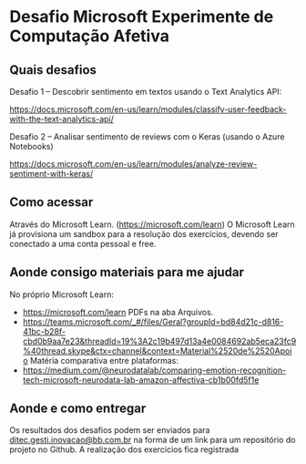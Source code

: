 # Desafio Microsoft Experimente de Computação Afetiva

## Quais desafios
Desafio 1 – Descobrir sentimento em textos usando o Text Analytics API:

https://docs.microsoft.com/en-us/learn/modules/classify-user-feedback-with-the-text-analytics-api/

 

Desafio 2 – Analisar sentimento de reviews com o Keras (usando o Azure Notebooks)

https://docs.microsoft.com/en-us/learn/modules/analyze-review-sentiment-with-keras/

## Como acessar
Através do Microsoft Learn. (https://microsoft.com/learn)
O Microsoft Learn já provisiona um sandbox para a resolução dos exercícios, devendo ser conectado a uma conta pessoal e free.

## Aonde consigo materiais para me ajudar
No próprio Microsoft Learn:
- https://microsoft.com/learn
PDFs na aba Arquivos.
- https://teams.microsoft.com/_#/files/Geral?groupId=bd84d21c-d816-41bc-b28f-cbd0b9aa7e23&threadId=19%3A2c19b497d13a4e0084692ab5eca23fc9%40thread.skype&ctx=channel&context=Material%2520de%2520Apoio
Matéria comparativa entre plataformas:
- https://medium.com/@neurodatalab/comparing-emotion-recognition-tech-microsoft-neurodata-lab-amazon-affectiva-cb1b00fd5f1e

## Aonde e como entregar
Os resultados dos desafios podem ser enviados para ditec.gesti.inovacao@bb.com.br na forma de um link para um repositório do projeto no Github. A realização dos exercícios fica registrada
